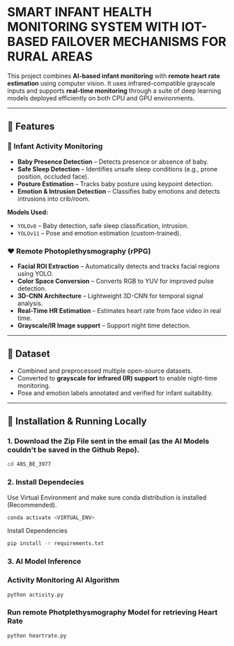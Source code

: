 # SMART INFANT HEALTH MONITORING SYSTEM WITH IOT-BASED FAILOVER MECHANISMS FOR RURAL AREAS


This project combines **AI-based infant monitoring** with **remote heart rate estimation** using computer vision. It uses infrared-compatible grayscale inputs and supports **real-time monitoring** through a suite of deep learning models deployed efficiently on both CPU and GPU environments.

---

## 🧠 Features

### 🍼 Infant Activity Monitoring
- **Baby Presence Detection** – Detects presence or absence of baby.
- **Safe Sleep Detection** – Identifies unsafe sleep conditions (e.g., prone position, occluded face).
- **Posture Estimation** – Tracks baby posture using keypoint detection.
- **Emotion & Intrusion Detection** – Classifies baby emotions and detects intrusions into crib/room.

**Models Used:**
- `YOLOv8` – Baby detection, safe sleep classification, intrusion.
- `YOLOv11` – Pose and emotion estimation (custom-trained).

### ❤️ Remote Photoplethysmography (rPPG)
- **Facial ROI Extraction** – Automatically detects and tracks facial regions using YOLO.
- **Color Space Conversion** – Converts RGB to YUV for improved pulse detection.
- **3D-CNN Architecture** – Lightweight 3D-CNN for temporal signal analysis.
- **Real-Time HR Estimation** – Estimates heart rate from face video in real time.
- **Grayscale/IR Image support** – Support night time detection.

---

## 📂 Dataset

- Combined and preprocessed multiple open-source datasets.
- Converted to **grayscale for infrared (IR) support** to enable night-time monitoring.
- Pose and emotion labels annotated and verified for infant suitability.

---

## 🚀 Installation & Running Locally

### 1. Download the Zip File sent in the email (as the AI Models couldn't be saved in the Github Repo).

```bash
cd 48S_BE_3977
```
### 2. Install Dependecies
Use Virtual Environment and make sure conda distribution is installed (Recommended).
```bash
conda activate <VIRTUAL_ENV>
```
Install Dependencies
```bash
pip install -r requirements.txt
```
### 3. AI Model Inference
### Activity Monitoring AI Algorithm

```bash
python activity.py
```
### Run remote Photplethysmography Model for retrieving Heart Rate

```bash
python heartrate.py
```
